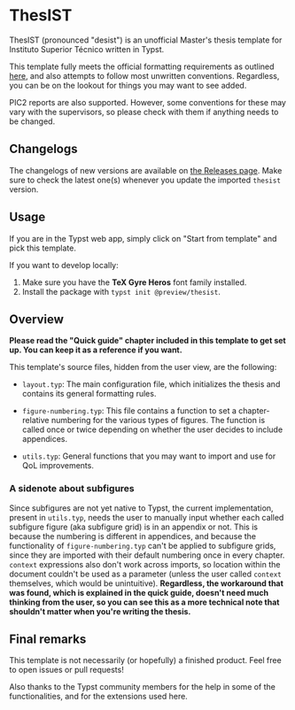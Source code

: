 # ThesIST

ThesIST (pronounced "desist") is an unofficial Master's thesis template for Instituto Superior Técnico written in Typst.

This template fully meets the official formatting requirements as outlined [here](https://tecnico.ulisboa.pt/files/2021/09/guia-disserta-o-mestrado.pdf), and also attempts to follow most unwritten conventions. Regardless, you can be on the lookout for things you may want to see added.

PIC2 reports are also supported. However, some conventions for these may vary with the supervisors, so please check with them if anything needs to be changed.

## Changelogs

The changelogs of new versions are available on [the Releases page](https://github.com/tfachada/thesist/releases). Make sure to check the latest one(s) whenever you update the imported `thesist` version.

## Usage

If you are in the Typst web app, simply click on "Start from template" and pick this template.

If you want to develop locally:

1. Make sure you have the **TeX Gyre Heros** font family installed.
2. Install the package with `typst init @preview/thesist`.

## Overview

**Please read the "Quick guide" chapter included in this template to get set up. You can keep it as a reference if you want.**

This template's source files, hidden from the user view, are the following:

- `layout.typ`: The main configuration file, which initializes the thesis and contains its general formatting rules.

- `figure-numbering.typ`: This file contains a function to set a chapter-relative numbering for the various types of figures. The function is called once or twice depending on whether the user decides to include appendices.

- `utils.typ`: General functions that you may want to import and use for QoL improvements.

### A sidenote about subfigures
Since subfigures are not yet native to Typst, the current implementation, present in `utils.typ`, needs the user to manually input whether each called subfigure figure (aka subfigure grid) is in an appendix or not. This is because the numbering is different in appendices, and because the functionality of `figure-numbering.typ` can't be applied to subfigure grids, since they are imported with their default numbering once in every chapter. `context` expressions also don't work across imports, so location within the document couldn't be used as a parameter (unless the user called `context` themselves, which would be unintuitive). **Regardless, the workaround that was found, which is explained in the quick guide, doesn't need much thinking from the user, so you can see this as a more technical note that shouldn't matter when you're writing the thesis.**

## Final remarks

This template is not necessarily (or hopefully) a finished product. Feel free to open issues or pull requests!

Also thanks to the Typst community members for the help in some of the functionalities, and for the extensions used here.
